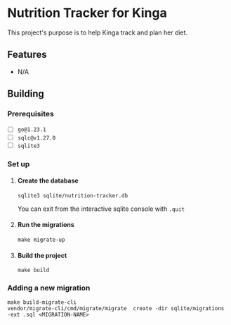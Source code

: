 # Nutrition Tracker for Kinga
This project's purpose is to help Kinga track and plan her diet.

## Features
- N/A

## Building
### Prerequisites
- [ ] `go@1.23.1`
- [ ] `sqlc@v1.27.0`
- [ ] `sqlite3`

### Set up
1. #### Create the database
    ```shell
    sqlite3 sqlite/nutrition-tracker.db
    ```
    You can exit from the interactive sqlite console with `.quit`

2. #### Run the migrations
    ```shell
    make migrate-up
    ```
3. #### Build the project
    ```shell
    make build
    ```

### Adding a new migration
```shell
make build-migrate-cli
vendor/migrate-cli/cmd/migrate/migrate  create -dir sqlite/migrations -ext .sql <MIGRATION-NAME>
```
